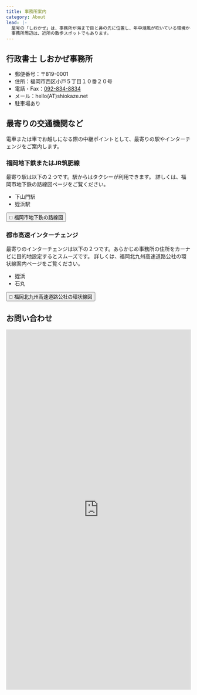 ```yaml
---
title: 事務所案内
category: About
lead: |-
  屋号の「しおかぜ」は、事務所が海まで目と鼻の先に位置し、年中潮風が吹いている環境から付けられています。
  事務所周辺は、近所の散歩スポットでもあります。
---
```


## 行政書士 しおかぜ事務所

- 郵便番号：〒819-0001
- 住所：福岡市西区小戸５丁目１０番２０号
- 電話・Fax：[092-834-8834](tel:0928348834)
- メール：hello(AT)shiokaze.net
- 駐車場あり

## 最寄りの交通機関など

電車または車でお越しになる際の中継ポイントとして、最寄りの駅やインターチェンジをご案内します。

### 福岡地下鉄またはJR筑肥線

最寄り駅は以下の２つです。駅からはタクシーが利用できます。
詳しくは、福岡市地下鉄の路線図ページをご覧ください。

- 下山門駅
- 姪浜駅

<button href="https://subway.city.fukuoka.lg.jp/route/" size="large">🚈 福岡市地下鉄の路線図</button>

### 都市高速インターチェンジ

最寄りのインターチェンジは以下の２つです。あらかじめ事務所の住所をカーナビに目的地設定するとスムーズです。
詳しくは、福岡北九州高速道路公社の環状線案内ページをご覧ください。

- 姪浜
- 石丸

<button href="https://www.fk-tosikou.or.jp/guide/deiriguchi/fukuoka.shtml" size="large">🚗 福岡北九州高速道路公社の環状線図</button>

## お問い合わせ

<iframe src="https://docs.google.com/forms/d/e/1FAIpQLSfQNI2nAEvKfKxmx8We5KT10foX48iAH18bsh0182Ew4N-J3g/viewform?embedded=true" width="100%" height="980" frameborder="0" marginheight="0" marginwidth="0">読み込んでいます…</iframe>
